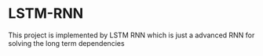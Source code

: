 # LSTM-RNN
This project is implemented by LSTM RNN which is just a advanced RNN for solving the long term dependencies
